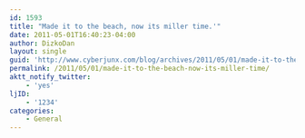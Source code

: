 ```yaml
---
id: 1593
title: "Made it to the beach, now its miller time.'"
date: 2011-05-01T16:40:23-04:00
author: DizkoDan
layout: single
guid: 'http://www.cyberjunx.com/blog/archives/2011/05/01/made-it-to-the-beach-now-its-miller-time/'
permalink: /2011/05/01/made-it-to-the-beach-now-its-miller-time/
aktt_notify_twitter:
    - 'yes'
ljID:
    - '1234'
categories:
    - General
---
```


<div class="posterous_autopost"></div>